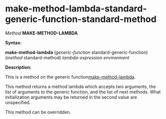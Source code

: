 make-method-lambda-standard-generic-function-standard-method
============================================================

*Method* **MAKE-METHOD-LAMBDA**

**Syntax:**

**make-method-lambda** (*generic-function* standard-generic-function) (*method* standard-method) *lambda-expression* *environment*

**Description:**

This is a method on the generic function[make-method-lambda](make-method-lambda.md).

This method returns a method lambda which accepts two arguments, the list of arguments to the generic function, and the list of next methods. What initialization arguments may be returned in the second value are unspecified.

This method can be overridden.
